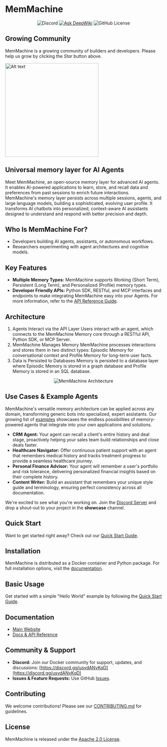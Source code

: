 # MemMachine

<div align="center">

![Discord](https://img.shields.io/discord/1412878659479666810)
[![Ask DeepWiki](https://deepwiki.com/badge.svg)](https://deepwiki.com/MemMachine/MemMachine)
![GitHub License](https://img.shields.io/github/license/MemMachine/MemMachine)

</div>

## Growing Community

MemMachine is a growing community of builders and developers. Please help us grow by clicking the *Star* button above.

<img src="https://starchart.cc/MemMachine/MemMachine.svg?variant=light" alt="Alt text" height="300"/>

## Universal memory layer for AI Agents

Meet MemMachine, an open-source memory layer for advanced AI agents. It enables
AI-powered applications to learn, store, and recall data and preferences from
past sessions to enrich future interactions. MemMachine's memory layer persists
across multiple sessions, agents, and large language models, building a
sophisticated, evolving user profile. It transforms AI chatbots into
personalized, context-aware AI assistants designed to understand and respond
with better precision and depth.

## Who Is MemMachine For?

- Developers building AI agents, assistants, or autonomous workflows.
- Researchers experimenting with agent architectures and cognitive models.

## Key Features

- **Multiple Memory Types:** MemMachine supports Working (Short Term),
    Persistent (Long Term), and Personalized (Profile) memory types.
- **Developer Friendly APIs:** Python SDK, RESTful, and MCP interfaces and
    endpoints to make integrating MemMachine easy into your Agents. For more
    information, refer to the
    [API Reference Guide](https://docs.memmachine.ai/api_reference).

## Architecture

1. Agents Interact via the API Layer
    Users interact with an agent, which connects to the MemMachine Memory core through a RESTful API, Python SDK, or MCP Server.
2. MemMachine Manages Memory
    MemMachine processes interactions and stores them in two distinct types: Episodic Memory for conversational context and Profile Memory for long-term user facts.
3. Data is Persisted to Databases
    Memory is persisted to a database layer where Episodic Memory is stored in a graph database and Profile Memory is stored in an SQL database.

<div align="center">

![MemMachine Architecture](https://github.com/MemMachine/MemMachine/blob/main/assets/img/MemMachine_Architecture.png)

</div>

## Use Cases & Example Agents

MemMachine's versatile memory architecture can be applied across any domain,
transforming generic bots into specialized, expert assistants. Our growing list
of [examples](examples/README.md) showcases the endless possibilities of
memory-powered agents that integrate into your own applications and solutions.

- **CRM Agent:** Your agent can recall a client's entire history and deal stage,
    proactively helping your sales team build relationships and close deals
    faster.
- **Healthcare Navigator:** Offer continuous patient support with an agent that
    remembers medical history and tracks treatment progress to provide a
    seamless healthcare journey.
- **Personal Finance Advisor:** Your agent will remember a user's portfolio and
    risk tolerance, delivering personalized financial insights based on their
    complete history.
- **Content Writer:** Build an assistant that remembers your unique style guide
    and terminology, ensuring perfect consistency across all documentation.

We're excited to see what you're working on. Join the
[Discord Server](https://discord.gg/usydANvKqD) and drop a shout-out to your
project in the **showcase** channel.

## Quick Start

Want to get started right away? Check out our
[Quick Start Guide](https://docs.memmachine.ai).

## Installation

MemMachine is distributed as a Docker container and Python package. For full
installation options, visit the [documentation](https://docs.memmachine.ai).

## Basic Usage

Get started with a simple "Hello World" example by following the
[Quick Start Guide](https://docs.memmachine.ai/getting_started/quickstart).

## Documentation

- [Main Website](https://memmachine.ai)
- [Docs & API Reference](https://docs.memmachine.ai)

## Community & Support

- **Discord:** Join our Docker community for support, updates, and discussions:
    [https://discord.gg/usydANvKqD](https://discord.gg/usydANvKqD)
- **Issues & Feature Requests:** Use GitHub
    [Issues](https://github.com/MemMachine/MemMachine/issues).

## Contributing

We welcome contributions! Please see our [CONTRIBUTING.md](CONTRIBUTING.md) for
guidelines.

## License

MemMachine is released under the [Apache 2.0 License](LICENSE).
